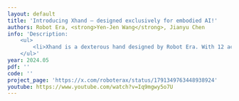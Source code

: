 ```yaml
---
layout: default
title: 'Introducing Xhand – designed exclusively for embodied AI!'
authors: Robot Era, <strong>Yen-Jen Wang</strong>, Jianyu Chen
info: 'Description:
    <ul>
        <li>Xhand is a dexterous hand designed by Robot Era. With 12 active degrees of freedom, built-in tactile sensors, high control precision, smooth and reliable operation, and fully self-developed technology, Xhand is setting new standards in robotics.</li>
    </ul>'
year: 2024.05
pdf: ''
code: ''
project_page: 'https://x.com/roboterax/status/1791349763448938924'
youtube: https://www.youtube.com/watch?v=Iq9mgwy5o7U
---
```


